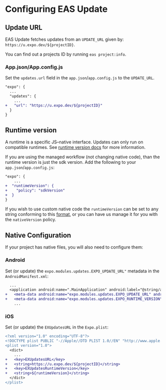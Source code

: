# Configuring EAS Update

## Update URL

EAS Update fetches updates from an `UPDATE_URL` given by: `https://u.expo.dev/${projectID}`.

You can find out a projects ID by running `eas project:info`.

### App.json/App.config.js

Set the `updates.url` field in the `app.json`/`app.config.js` to the `UPDATE_URL`.

```diff
"expo": {
  ...
  "updates": {
    ...
+   "url": "https://u.expo.dev/${projectID}"
  }
}
```

## Runtime version

A runtime is a specific JS–native interface. Updates can only run on compatible runtimes. See [runtime version docs](https://docs.expo.dev/distribution/runtime-versions/) for more information.

If you are using the managed workflow (not changing native code), than the runtime version is just the sdk version. Add the following to your `app.json`/`app.config.js`:

```diff
"expo": {
    ...
+  "runtimeVersion": {
+    "policy": "sdkVersion"
+  }
}
```

If you wish to use custom native code the `runtimeVersion` can be set to any string conforming to this [format](https://docs.expo.dev/versions/latest/config/app/#runtimeversion), or you can have us manage it for you with the `nativeVersion` policy.


## Native Configuration
If your project has native files, you will also need to configure them:

### Android

Set (or update) the `expo.modules.updates.EXPO_UPDATE_URL"` metadata in the `AndroidManifest.xml`:

```diff
  ...
  <application android:name=".MainApplication" android:label="@string/app_name" android:icon="@mipmap/ic_launcher" android:roundIcon="@mipmap/ic_launcher_round" android:allowBackup="true" android:theme="@style/AppTheme" android:usesCleartextTraffic="true">
+   <meta-data android:name="expo.modules.updates.EXPO_UPDATE_URL" android:value="https://u.expo.dev/${projectID}"/>
+   <meta-data android:name="expo.modules.updates.EXPO_RUNTIME_VERSION" android:value="${runtimeVersion}"/>
    ...
```

### iOS
Set (or update) the `EXUpdatesURL` in the `Expo.plist`:

```diff
<?xml version="1.0" encoding="UTF-8"?>
<!DOCTYPE plist PUBLIC "-//Apple//DTD PLIST 1.0//EN" "http://www.apple.com/DTDs/PropertyList-1.0.dtd">
<plist version="1.0">
  <dict>
    ...
+   <key>EXUpdatesURL</key>
+   <string>https://u.expo.dev/${projectID}</string>
+   <key>EXUpdatesRuntimeVersion</key>
+   <string>${runtimeVersion}</string>
  </dict>
</plist>
```
